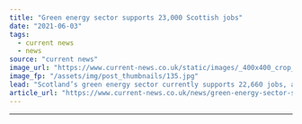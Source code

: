 ```yaml
---
title: "Green energy sector supports 23,000 Scottish jobs"
date: "2021-06-03"
tags: 
  - current news
  - news
source: "current news"
image_url: "https://www.current-news.co.uk/static/images/_400x400_crop_center-center/Dersalloch-wind-farm-image-ScottishPower.jpg"
image_fp: "/assets/img/post_thumbnails/135.jpg"
lead: "​Scotland’s green energy sector currently supports 22,660 jobs, according to new research that also found that renewables provide 97% of its electricity consumption."
article_url: "https://www.current-news.co.uk/news/green-energy-sector-supports-23-000-scottish-jobs-with-onshore-wind-the-largest-employer?utm_source=rss-feeds&utm_medium=rss&utm_campaign=rss"
---
```


---
